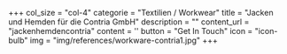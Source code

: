 +++
col_size = "col-4"
  categorie = "Textilien / Workwear"
  title = "Jacken und Hemden für die Contria GmbH"
  description = ""
  content_url = "jackenhemdencontria"
  content = ''
  button = "Get In Touch"
  icon = "icon-bulb"
  img = "img/references/workware-contria1.jpg"
+++